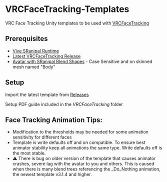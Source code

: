 # VRCFaceTracking-Templates

VRC Face Tracking Unity templates to be used with [VRCFaceTracking](https://github.com/benaclejames/VRCFaceTracking)

## Prerequisites

* [Vive SRanipal Runtime](https://developer.vive.com/us/support/sdk/category_howto/how-to-update-vive-eye-tracking-runtime.html)
* [Latest VRCFaceTracking Release](https://github.com/benaclejames/VRCFaceTracking/releases/latest)
* [Avatar with SRanipal Blend Shapes](https://github.com/benaclejames/VRCFaceTracking/wiki/Blend-Shapes-Setup) - Case Sensitive and on skinned mesh named "Body"

## Setup 

Import the latest template from [Releases](https://github.com/Adjerry91/VRCFaceTracking-Templates/releases/latest)

Setup PDF guide included in the *VRCFaceTracking* folder

## Face Tracking Animation Tips:

* Modification to the thresholds may be needed for some animation sensitivity for different faces
* Template is write defaults off and on compatible. To ensure best animator stability keep all animations the same type. Write defaults off is the most stable.
*	:warning: There is bug on older version of the template that causes animator crashes, severe lag with the avatar to you and others. This is caused when there is many blend trees referencing the _Do_Nothing animation, the newest template v3.1.4 and higher. 

